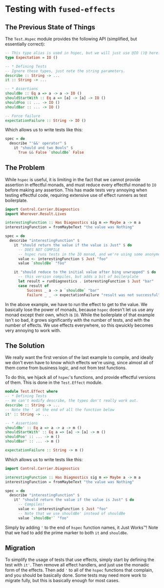 # Testing with `fused-effects`

## The Previous State of Things

The `Test.Hspec` module provides the following API (simplified, but essentially correct):

```haskell
-- This type alias is used in hspec, but we will just use @IO ()@ here.
type Expectation = IO ()

-- * Defining Tests
-- Ignore these types, just note the string parameters.
describe :: String -> ...
it :: String -> ...

-- * Assertions
shouldBe :: Eq a => a -> a -> IO ()
shouldStartWith :: Eq a => [a] -> [a] -> IO ()
shouldFoo :: ... -> IO ()
shouldBar :: ... -> IO ()

-- Force failure
expectationFailure :: String -> IO ()
```

Which allows us to write tests like this:

```haskell
spec = do
  describe "'&&' operator" $
    it "should and two Bools" $
      True && False `shouldBe` False
```

## The Problem

While `hspec` is useful, it is limiting in the fact that we cannot provide assertion in effectful monads,
and must reduce every effectful monad to `IO` before making any assertion.  This has made tests
very annoying when testing effectful code, requiring extensive use of effect runners as test
boilerplate.

```haskell
import Control.Carrier.Diagnostics
import Wherever.Result.Lives

interestingFunction :: Has Diagnostics sig m => Maybe a -> m a
interestingFunction = fromMaybeText "the value was Nothing"

spec = do
  describe "interestingFunction" $
    it "should return the value if the value is Just" $ do
      -- DOES NOT COMPILE
      -- hspec runs tests in the IO monad, and we're using some anonymous monad.
      value <- interestingFunction $ Just "foo"
      value `shouldBe` "foo"

    it "should reduce to the initial value after bing unwrapped" $ do
      -- this version compiles, but adds a bit of boilerplate
      let result = runDiagnostics . interestingFunction $ Just "bar"
      case result of
          Success _ a -> a `shouldBe` "bar"
          Failure _ _ -> expectationFailure "result was not successful"
```

In the above example, we have to run the effect to get to the value.  We basically lose the power
of monads, because `hspec` doesn't let us use any monad except their own, which is `IO`.  While the
boilerplate of that example isn't so bad, it grows significantly with the number of tests, and with
the number of effects.  We use effects everywhere, so this qwuickly becomes very annoying to work
with.

## The Solution

We really want the first version of the last example to compile, and ideally we don't even have to
know which effects we're using, since almost all of them come from business logic, and not from
test functions.

To do this, we hijack all of `hspec`'s functions, and provide effectful versions of them.  This
is done in the `Test.Effect` module.


```haskell
module Test.Effect where
-- * Defining Tests
-- We can't modify describe, the types don't really work out.
describe :: String -> ...
-- Note the ' at the end of all the function below
it' :: String -> ...

-- * Assertions
shouldBe' :: Eq a => a -> a -> m ()
shouldStartWith' :: Eq a => [a] -> [a] -> m ()
shouldFoo' :: ... -> m ()
shouldBar' :: ... -> m ()

expectationFailure :: String -> m ()
```

Which allows us to write tests like this:

```haskell
import Control.Carrier.Diagnostics

interestingFunction :: Has Diagnostics sig m => Maybe a -> m a
interestingFunction = fromMaybeText "the value was Nothing"

spec = do
  describe "interestingFunction" $
    it' "should return the value if the value is Just" $ do
      -- Compiles!
      value <- interestingFunction $ Just "foo"
      -- Note that we use shouldBe' instead of shouldBe
      value `shouldBe'` "foo"
```

Simply by adding `'` to the end of `hspec` function names, it Just Works™️!  Note that we had to add
the prime marker to both `it` and `shouldBe`.

## Migration

To simplify the usage of tests that use effects, simply start by defining the test with `it'`.  Then
remove all effect handlers, and just use the monadic form of the effects. Then add `'` to all of the
`hspec` functions that complain, and you should be basically done. Some tests may need more work to
migrate fully, but this is basically enough for most cases.
